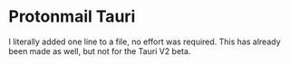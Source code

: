# Protonmail Tauri
I literally added one line to a file, no effort was required. This has already been made as well, but not for the Tauri V2 beta.
